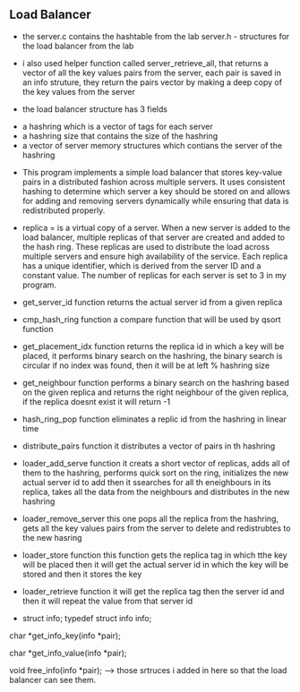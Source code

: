 
## Load Balancer 



* the server.c contains the hashtable from the lab 
server.h - structures for the load balancer from the lab 

* i also used  helper function called server_retrieve_all, that returns a vector of all the key values pairs from the server, each pair is saved in an info struture, they return the pairs vector by making a deep copy of the key values from the server

* the load balancer structure has 3 fields 
- a hashring which is a vector of tags for each server 
- a hashring size that contains the size of the hashring 
- a vector of server memory structures which contians the server of the hashring 
* This program implements a simple load balancer that stores key-value pairs in a distributed fashion across multiple servers. It uses consistent hashing to determine which server a key should be stored on and allows for adding and removing servers dynamically while ensuring that data is redistributed properly.
* replica =  is a virtual copy of a server. When a new server is added to the load balancer, multiple replicas of that server are created and added to the hash ring. These replicas are used to distribute the load across multiple servers and ensure high availability of the service. Each replica has a unique identifier, which is derived from the server ID and a constant value. The number of replicas for each server is set to 3 in my program.

* get_server_id function returns the actual server id from a given replica 

* cmp_hash_ring function a compare function that will be used  by qsort function   

* get_placement_idx function returns the replica id in which a key will be placed, it performs binary search on the hashring, the binary search is circular if no index was found, then it will be at left % hashring size

* get_neighbour function performs a binary search on the hashring based on the given replica and returns the right neighbour of the given replica, if the replica doesnt exist it will return -1

* hash_ring_pop function eliminates a replic id from the hashring in linear time 

* distribute_pairs function it distributes a vector of pairs in th hashring 

* loader_add_serve function it creats a short vector of replicas, adds all of them to the hashring, performs quick sort on the ring, initializes the new actual server id to add then it ssearches for all th eneighbours in its replica, takes all the data from the neighbours and distributes in the new hashring 

* loader_remove_server this one pops all the replica from the hashring, gets all the key values pairs from the server to delete and redistrubtes to the new hasring

* loader_store function this function gets the replica tag in which tthe key will be placed then it will get the actual server id in which the key will be stored and then it stores the key 

* loader_retrieve function it will get the replica tag then the server id and then it will repeat the value from that server id

* struct info;
typedef struct info info;

char *get_info_key(info *pair);

char *get_info_value(info *pair);

void free_info(info *pair); --> those srtruces i added in here so that the load balancer can see them.




